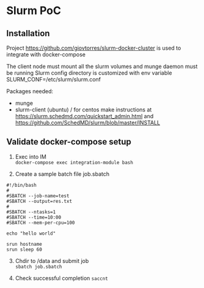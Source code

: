 # Slurm PoC

## Installation

Project https://github.com/giovtorres/slurm-docker-cluster is used to integrate with docker-compose

The client node must mount all the slurm volumes and munge daemon must be running
Slurm config directory is customized with env variable SLURM_CONF=/etc/slurm/slurm.conf

Packages needed: 
* munge
* slurm-client (ubuntu) / for centos make instructions at https://slurm.schedmd.com/quickstart_admin.html and https://github.com/SchedMD/slurm/blob/master/INSTALL

## Validate docker-compose setup

1. Exec into IM  
`docker-compose exec integration-module bash`

2. Create a sample batch file job.sbatch

```
#!/bin/bash
#
#SBATCH --job-name=test
#SBATCH --output=res.txt
#
#SBATCH --ntasks=1
#SBATCH --time=10:00
#SBATCH --mem-per-cpu=100

echo "hello world"

srun hostname
srun sleep 60

```

3. Chdir to /data and submit job  
`sbatch job.sbatch `

4. Check successful completion
`saccnt`
